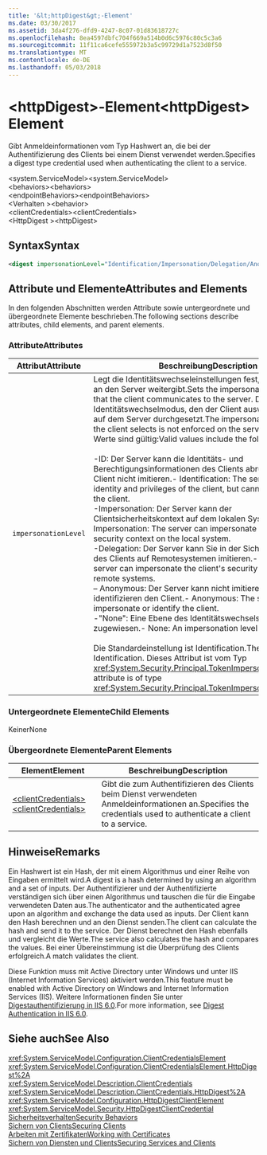```yaml
---
title: '&lt;httpDigest&gt;-Element'
ms.date: 03/30/2017
ms.assetid: 3da4f276-dfd9-4247-8c07-01d83618727c
ms.openlocfilehash: 8ea4597dbfc704f669a514b0d6c5976c80c5c3a6
ms.sourcegitcommit: 11f11ca6cefe555972b3a5c99729d1a7523d8f50
ms.translationtype: MT
ms.contentlocale: de-DE
ms.lasthandoff: 05/03/2018
---
```

# <a name="lthttpdigestgt-element"></a><span data-ttu-id="899db-102">&lt;httpDigest&gt;-Element</span><span class="sxs-lookup"><span data-stu-id="899db-102">&lt;httpDigest&gt; Element</span></span>
<span data-ttu-id="899db-103">Gibt Anmeldeinformationen vom Typ Hashwert an, die bei der Authentifizierung des Clients bei einem Dienst verwendet werden.</span><span class="sxs-lookup"><span data-stu-id="899db-103">Specifies a digest type credential used when authenticating the client to a service.</span></span>  
  
 <span data-ttu-id="899db-104">\<system.ServiceModel></span><span class="sxs-lookup"><span data-stu-id="899db-104">\<system.ServiceModel></span></span>  
<span data-ttu-id="899db-105">\<behaviors></span><span class="sxs-lookup"><span data-stu-id="899db-105">\<behaviors></span></span>  
<span data-ttu-id="899db-106">\<endpointBehaviors></span><span class="sxs-lookup"><span data-stu-id="899db-106">\<endpointBehaviors></span></span>  
<span data-ttu-id="899db-107">\<Verhalten ></span><span class="sxs-lookup"><span data-stu-id="899db-107">\<behavior></span></span>  
<span data-ttu-id="899db-108">\<clientCredentials></span><span class="sxs-lookup"><span data-stu-id="899db-108">\<clientCredentials></span></span>  
<span data-ttu-id="899db-109">\<HttpDigest ></span><span class="sxs-lookup"><span data-stu-id="899db-109">\<httpDigest></span></span>  
  
## <a name="syntax"></a><span data-ttu-id="899db-110">Syntax</span><span class="sxs-lookup"><span data-stu-id="899db-110">Syntax</span></span>  
  
```xml  
<digest impersonationLevel="Identification/Impersonation/Delegation/Anonymous/None" />  
```  
  
## <a name="attributes-and-elements"></a><span data-ttu-id="899db-111">Attribute und Elemente</span><span class="sxs-lookup"><span data-stu-id="899db-111">Attributes and Elements</span></span>  
 <span data-ttu-id="899db-112">In den folgenden Abschnitten werden Attribute sowie untergeordnete und übergeordnete Elemente beschrieben.</span><span class="sxs-lookup"><span data-stu-id="899db-112">The following sections describe attributes, child elements, and parent elements.</span></span>  
  
### <a name="attributes"></a><span data-ttu-id="899db-113">Attribute</span><span class="sxs-lookup"><span data-stu-id="899db-113">Attributes</span></span>  
  
|<span data-ttu-id="899db-114">Attribut</span><span class="sxs-lookup"><span data-stu-id="899db-114">Attribute</span></span>|<span data-ttu-id="899db-115">Beschreibung</span><span class="sxs-lookup"><span data-stu-id="899db-115">Description</span></span>|  
|---------------|-----------------|  
|`impersonationLevel`|<span data-ttu-id="899db-116">Legt die Identitätswechseleinstellungen fest, die der Client an den Server weitergibt.</span><span class="sxs-lookup"><span data-stu-id="899db-116">Sets the impersonation preference that the client communicates to the server.</span></span> <span data-ttu-id="899db-117">Der Identitätswechselmodus, den der Client auswählt, wird nicht auf dem Server durchgesetzt.</span><span class="sxs-lookup"><span data-stu-id="899db-117">The impersonation mode that the client selects is not enforced on the server.</span></span> <span data-ttu-id="899db-118">Folgende Werte sind gültig:</span><span class="sxs-lookup"><span data-stu-id="899db-118">Valid values include the following:</span></span><br /><br /> <span data-ttu-id="899db-119">-ID: Der Server kann die Identitäts- und Berechtigungsinformationen des Clients abrufen, aber den Client nicht imitieren.</span><span class="sxs-lookup"><span data-stu-id="899db-119">-   Identification: The server can get the identity and privileges of the client, but cannot impersonate the client.</span></span><br /><span data-ttu-id="899db-120">-Impersonation: Der Server kann der Clientsicherheitskontext auf dem lokalen System imitieren.</span><span class="sxs-lookup"><span data-stu-id="899db-120">-   Impersonation: The server can impersonate the client's security context on the local system.</span></span><br /><span data-ttu-id="899db-121">-Delegation: Der Server kann Sie in der Sicherheitskontext des Clients auf Remotesystemen imitieren.</span><span class="sxs-lookup"><span data-stu-id="899db-121">-   Delegation: The server can impersonate the client's security context on remote systems.</span></span><br /><span data-ttu-id="899db-122">– Anonymous: Der Server kann nicht imitieren oder identifizieren den Client.</span><span class="sxs-lookup"><span data-stu-id="899db-122">-   Anonymous: The server cannot impersonate or identify the client.</span></span><br /><span data-ttu-id="899db-123">-"None": Eine Ebene des Identitätswechsels ist nicht zugewiesen.</span><span class="sxs-lookup"><span data-stu-id="899db-123">-   None: An impersonation level is not assigned.</span></span><br /><br /> <span data-ttu-id="899db-124">Die Standardeinstellung ist Identification.</span><span class="sxs-lookup"><span data-stu-id="899db-124">The default is Identification.</span></span> <span data-ttu-id="899db-125">Dieses Attribut ist vom Typ <xref:System.Security.Principal.TokenImpersonationLevel>.</span><span class="sxs-lookup"><span data-stu-id="899db-125">This attribute is of type <xref:System.Security.Principal.TokenImpersonationLevel>.</span></span>|  
  
### <a name="child-elements"></a><span data-ttu-id="899db-126">Untergeordnete Elemente</span><span class="sxs-lookup"><span data-stu-id="899db-126">Child Elements</span></span>  
 <span data-ttu-id="899db-127">Keiner</span><span class="sxs-lookup"><span data-stu-id="899db-127">None</span></span>  
  
### <a name="parent-elements"></a><span data-ttu-id="899db-128">Übergeordnete Elemente</span><span class="sxs-lookup"><span data-stu-id="899db-128">Parent Elements</span></span>  
  
|<span data-ttu-id="899db-129">Element</span><span class="sxs-lookup"><span data-stu-id="899db-129">Element</span></span>|<span data-ttu-id="899db-130">Beschreibung</span><span class="sxs-lookup"><span data-stu-id="899db-130">Description</span></span>|  
|-------------|-----------------|  
|[<span data-ttu-id="899db-131">\<clientCredentials></span><span class="sxs-lookup"><span data-stu-id="899db-131">\<clientCredentials></span></span>](../../../../../docs/framework/configure-apps/file-schema/wcf/clientcredentials.md)|<span data-ttu-id="899db-132">Gibt die zum Authentifizieren des Clients beim Dienst verwendeten Anmeldeinformationen an.</span><span class="sxs-lookup"><span data-stu-id="899db-132">Specifies the credentials used to authenticate a client to a service.</span></span>|  
  
## <a name="remarks"></a><span data-ttu-id="899db-133">Hinweise</span><span class="sxs-lookup"><span data-stu-id="899db-133">Remarks</span></span>  
 <span data-ttu-id="899db-134">Ein Hashwert ist ein Hash, der mit einem Algorithmus und einer Reihe von Eingaben ermittelt wird.</span><span class="sxs-lookup"><span data-stu-id="899db-134">A digest is a hash determined by using an algorithm and a set of inputs.</span></span> <span data-ttu-id="899db-135">Der Authentifizierer und der Authentifizierte verständigen sich über einen Algorithmus und tauschen die für die Eingabe verwendeten Daten aus.</span><span class="sxs-lookup"><span data-stu-id="899db-135">The authenticator and the authenticated agree upon an algorithm and exchange the data used as inputs.</span></span> <span data-ttu-id="899db-136">Der Client kann den Hash berechnen und an den Dienst senden.</span><span class="sxs-lookup"><span data-stu-id="899db-136">The client can calculate the hash and send it to the service.</span></span> <span data-ttu-id="899db-137">Der Dienst berechnet den Hash ebenfalls und vergleicht die Werte.</span><span class="sxs-lookup"><span data-stu-id="899db-137">The service also calculates the hash and compares the values.</span></span> <span data-ttu-id="899db-138">Bei einer Übereinstimmung ist die Überprüfung des Clients erfolgreich.</span><span class="sxs-lookup"><span data-stu-id="899db-138">A match validates the client.</span></span>  
  
 <span data-ttu-id="899db-139">Diese Funktion muss mit Active Directory unter Windows und unter IIS (Internet Information Services) aktiviert werden.</span><span class="sxs-lookup"><span data-stu-id="899db-139">This feature must be enabled with Active Directory on Windows and Internet Information Services (IIS).</span></span> <span data-ttu-id="899db-140">Weitere Informationen finden Sie unter [Digestauthentifizierung in IIS 6.0](http://go.microsoft.com/fwlink/?LinkId=88443).</span><span class="sxs-lookup"><span data-stu-id="899db-140">For more information, see [Digest Authentication in IIS 6.0](http://go.microsoft.com/fwlink/?LinkId=88443).</span></span>  
  
## <a name="see-also"></a><span data-ttu-id="899db-141">Siehe auch</span><span class="sxs-lookup"><span data-stu-id="899db-141">See Also</span></span>  
 <xref:System.ServiceModel.Configuration.ClientCredentialsElement>  
 <xref:System.ServiceModel.Configuration.ClientCredentialsElement.HttpDigest%2A>  
 <xref:System.ServiceModel.Description.ClientCredentials>  
 <xref:System.ServiceModel.Description.ClientCredentials.HttpDigest%2A>  
 <xref:System.ServiceModel.Configuration.HttpDigestClientElement>  
 <xref:System.ServiceModel.Security.HttpDigestClientCredential>  
 [<span data-ttu-id="899db-142">Sicherheitsverhalten</span><span class="sxs-lookup"><span data-stu-id="899db-142">Security Behaviors</span></span>](../../../../../docs/framework/wcf/feature-details/security-behaviors-in-wcf.md)  
 [<span data-ttu-id="899db-143">Sichern von Clients</span><span class="sxs-lookup"><span data-stu-id="899db-143">Securing Clients</span></span>](../../../../../docs/framework/wcf/securing-clients.md)  
 [<span data-ttu-id="899db-144">Arbeiten mit Zertifikaten</span><span class="sxs-lookup"><span data-stu-id="899db-144">Working with Certificates</span></span>](../../../../../docs/framework/wcf/feature-details/working-with-certificates.md)  
 [<span data-ttu-id="899db-145">Sichern von Diensten und Clients</span><span class="sxs-lookup"><span data-stu-id="899db-145">Securing Services and Clients</span></span>](../../../../../docs/framework/wcf/feature-details/securing-services-and-clients.md)
